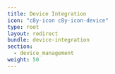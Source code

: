 ```yaml
---
title: Device Integration
icon: "c8y-icon c8y-icon-device"
type: root
layout: redirect
bundle: device-integration
section: 
  - device_management
weight: 50
---
```

